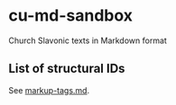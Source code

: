 # cu-md-sandbox

Church Slavonic texts in Markdown format

## List of structural IDs

See [markup-tags.md](markup-tags.md).

